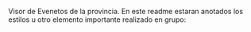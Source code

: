 Visor de Evenetos de la provincia.
En este readme estaran anotados los estilos u otro elemento importante realizado en grupo:  
